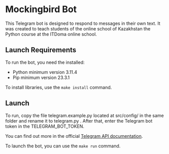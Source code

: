 # Mockingbird Bot

This Telegram bot is designed to respond to messages in their own text. It was created to teach students of the online school of Kazakhstan the Python course at the ITDoma online school.

## Launch Requirements

To run the bot, you need the installed:
- Python minimum version 3.11.4
- Pip minimum version 23.3.1

To install libraries, use the `make install` command.

## Launch

To run, copy the file telegram.example.py located at src/config/ in the same folder and rename it to telegram.py . After that, enter the Telegram bot token in the TELEGRAM_BOT_TOKEN.

You can find out more in the official [Telegram API documentation](https://core.telegram.org/).

To launch the bot, you can use the `make run` command.